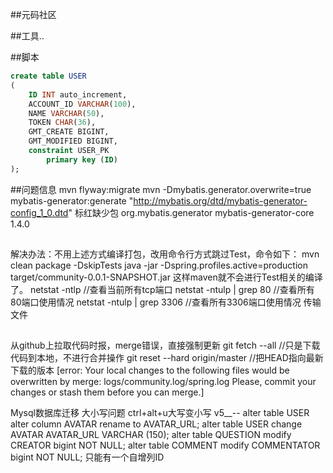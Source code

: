 ##元码社区


##工具..

##脚本
```sql
create table USER
(
	ID INT auto_increment,
	ACCOUNT_ID VARCHAR(100),
	NAME VARCHAR(50),
	TOKEN CHAR(36),
	GMT_CREATE BIGINT,
	GMT_MODIFIED BIGINT,
	constraint USER_PK
		primary key (ID)
);


```
##问题信息
mvn flyway:migrate
mvn -Dmybatis.generator.overwrite=true mybatis-generator:generate
 "http://mybatis.org/dtd/mybatis-generator-config_1_0.dtd" 标红缺少包
 <dependency>
             <groupId>org.mybatis.generator</groupId>
             <artifactId>mybatis-generator-core</artifactId>
             <version>1.4.0</version>
         </dependency>
##
##
解决办法：不用上述方式编译打包，改用命令行方式跳过Test，命令如下：
mvn clean package -DskipTests
java -jar -Dspring.profiles.active=production target/community-0.0.1-SNAPSHOT.jar
这样maven就不会进行Test相关的编译了。
netstat -ntlp   //查看当前所有tcp端口
netstat -ntulp | grep 80   //查看所有80端口使用情况
netstat -ntulp | grep 3306   //查看所有3306端口使用情况
传输文件
##
##
从github上拉取代码时报，merge错误，直接强制更新
git fetch --all //只是下载代码到本地，不进行合并操作
git reset --hard origin/master  //把HEAD指向最新下载的版本
[error: Your local changes to the following files would be overwritten by merge:
 	logs/community.log/spring.log
 Please, commit your changes or stash them before you can merge.]
 
 Mysql数据库迁移
 大小写问题
 ctrl+alt+u大写变小写
 v5__-- alter table USER alter column AVATAR rename to AVATAR_URL;
 alter table USER change AVATAR AVATAR_URL VARCHAR (150);
 alter table QUESTION modify CREATOR bigint NOT NULL;
 alter table COMMENT modify COMMENTATOR bigint NOT NULL;
 只能有一个自增列ID
##
